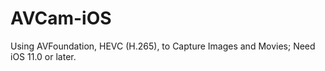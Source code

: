 # AVCam-iOS
Using AVFoundation, HEVC (H.265), to Capture Images and Movies; Need iOS 11.0 or later.
